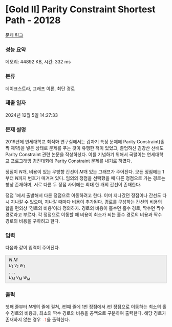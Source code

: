 # [Gold II] Parity Constraint Shortest Path - 20128 

[문제 링크](https://www.acmicpc.net/problem/20128) 

### 성능 요약

메모리: 44892 KB, 시간: 332 ms

### 분류

데이크스트라, 그래프 이론, 최단 경로

### 제출 일자

2024년 12월 5일 14:27:33

### 문제 설명

<p>2019년에 연세대학교 최적화 연구실에서는 갑자기 특정 문제에 Parity Constraint(홀짝 제약)을 넣은 상태로 문제를 푸는 것이 유행한 적이 있었고, 졸업하신 김강산 선배도 Parity Constraint 관련 논문을 작성하셨다. 이를 기념하기 위해서 국렬이는 연세대학교 프로그래밍 경진대회에 Parity Constraint 문제를 내기로 하였다.</p>

<p>정점이 <em>N</em>개, 비용이 있는 무방향 간선이 <em>M</em>개 있는 그래프가 주어진다. 모든 정점에는 1부터 <em>N</em>까지 번호가 매겨져 있다. 임의의 정점을 선택했을 때 다른 정점으로 가는 경로는 항상 존재하며, 서로 다른 두 정점 사이에는 최대 한 개의 간선이 존재한다.</p>

<p>정점 1에서 출발해서 다른 정점으로 이동하려고 한다. 이미 지나갔던 정점이나 간선도 다시 지나갈 수 있으며, 지나갈 때마다 비용이 추가된다. 경로를 구성하는 간선의 비용의 합을 편의상 '경로의 비용'이라 정의하자. 경로의 비용이 홀수면 홀수 경로, 짝수면 짝수 경로라고 부르자. 각 정점으로 이동할 때 비용이 최소가 되는 홀수 경로의 비용과 짝수 경로의 비용을 구하려고 한다.</p>

### 입력 

 <p>다음과 같이 입력이 주어진다.</p>

<div style="background:#eeeeee;border:1px solid #cccccc;padding:5px 10px;"><em>N</em> <em>M</em><br>
<i>u<sub>1</sub></i> <i>v<sub>1</sub></i> <i>w<sub>1</sub></i><br>
. . .<br>
<i>u<sub>M</sub></i> <i>v<sub>M</sub></i> <i>w<sub><span style="font-size: 10.8333px;">M</span></sub></i></div>

### 출력 

 <p>첫째 줄부터 <em>N</em>개의 줄에 걸쳐, <em>i</em>번째 줄에 1번 정점에서 <em>i</em>번 정점으로 이동하는 최소의 홀수 경로의 비용과, 최소의 짝수 경로의 비용을 공백으로 구분하여 출력한다. 해당 경로가 존재하지 않는 경우 <span style="color:#e74c3c;"><code>-1</code></span>을 출력한다.</p>


